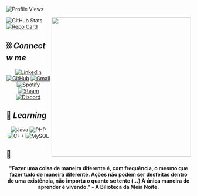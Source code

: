
![Profile Views](https://komarev.com/ghpvc/?username=cherrytamagochi&color=blueviolet)

<img align="right" height="380" width="380" src="[https://i.pinimg.com/originals/0d/10/d2/0d10d2fe48a7956a4fdc9f7251132236.gif](https://i.pinimg.com/originals/8c/ca/f4/8ccaf44f2a5af2e59dc72decab31a6b8.gif)">

<div align='justify'>

![GitHub Stats](https://github-readme-stats.vercel.app/api?username=cherrytamagochi&theme=transparent&bg_color=000&border_color=808080&show_icons=true&icon_color=808080&title_color=808080&text_color=FFF)
[![Repo Card](https://github-readme-stats.vercel.app/api/pin/?username=cherrytamagochi&repo=dio-lab-open-source&bg_color=000&border_color=808080&show_icons=true&icon_color=808080&title_color=808080&text_color=FFF)](https://github.com/cherrytamagochi/dio-lab-open-source)
</div>

## ⛓ *Connect w me*
<div align='center'>

[![LinkedIn](https://img.shields.io/badge/LinkedIn-000?style=for-the-badge&logo=linkedin&logoColor=white)](https://www.linkedin.com/in/giovannalopesdev/)
[![GitHub](https://img.shields.io/badge/GitHub-000?style=for-the-badge&logo=github&logoColor=white)](https://github.com/cherrytamagochi)
[![Gmail](https://img.shields.io/badge/Gmail-000?style=for-the-badge&logo=gmail&logoColor=white)](mailto:giovannadacostalopes@gmail.com)
[![Spotify](https://img.shields.io/badge/Spotify-000?&style=for-the-badge&logo=spotify&logoColor=white)](https://open.spotify.com/user/ad9pghehwoz7emrsc9cdug678?si=55d401aeed1c4752)
[![Steam](https://img.shields.io/badge/Steam-000000?style=for-the-badge&logo=steam&logoColor=white)](https://steamcommunity.com/profiles/76561199138346753/)
[![Discord](https://img.shields.io/badge/Discord-000?style=for-the-badge&logo=discord&logoColor=white)](https://discord.com/channels/@tamavlogs/)
</div>

## 📖 *Learning*
<div align='center'>

![Java](https://img.shields.io/badge/java-808080.svg?style=for-the-badge&logo=openjdk&logoColor=white)
![PHP](https://img.shields.io/badge/PHP-808080?style=for-the-badge&logo=php&logoColor=white)
![C++](https://img.shields.io/badge/C%2B%2B-808080?style=for-the-badge&logo=c%2B%2B&logoColor=white)
![MySQL](https://img.shields.io/badge/MySQL-808080?style=for-the-badge&logo=mysql&logoColor=white)
</div>

## 📜

<div align='center'>
    <b>"Fazer uma coisa de maneira diferente é, com frequência, o mesmo que fazer tudo de maneira diferente. Ações não podem ser desfeitas dentro de uma existência, não importa o quanto se tente (…) A única maneira de aprender é vivendo." - A Bilioteca da Meia Noite.<b>
</div><br>
